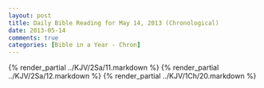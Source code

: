 ```yaml
---
layout: post
title: Daily Bible Reading for May 14, 2013 (Chronological)
date: 2013-05-14
comments: true
categories: [Bible in a Year - Chron]
---
```

{% render_partial ../KJV/2Sa/11.markdown %}
{% render_partial ../KJV/2Sa/12.markdown %}
{% render_partial ../KJV/1Ch/20.markdown %}
